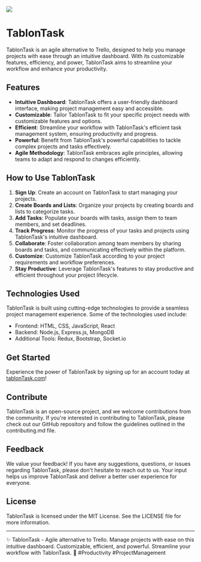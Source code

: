 <img src="https://img.shields.io/badge/State-Abandoned-orange">

# TablonTask

TablonTask is an agile alternative to Trello, designed to help you manage projects with ease through an intuitive dashboard. With its customizable features, efficiency, and power, TablonTask aims to streamline your workflow and enhance your productivity.

## Features

- **Intuitive Dashboard**: TablonTask offers a user-friendly dashboard interface, making project management easy and accessible.
- **Customizable**: Tailor TablonTask to fit your specific project needs with customizable features and options.
- **Efficient**: Streamline your workflow with TablonTask's efficient task management system, ensuring productivity and progress.
- **Powerful**: Benefit from TablonTask's powerful capabilities to tackle complex projects and tasks effectively.
- **Agile Methodology**: TablonTask embraces agile principles, allowing teams to adapt and respond to changes efficiently.
  
## How to Use TablonTask

1. **Sign Up**: Create an account on TablonTask to start managing your projects.
2. **Create Boards and Lists**: Organize your projects by creating boards and lists to categorize tasks.
3. **Add Tasks**: Populate your boards with tasks, assign them to team members, and set deadlines.
4. **Track Progress**: Monitor the progress of your tasks and projects using TablonTask's intuitive dashboard.
5. **Collaborate**: Foster collaboration among team members by sharing boards and tasks, and communicating effectively within the platform.
6. **Customize**: Customize TablonTask according to your project requirements and workflow preferences.
7. **Stay Productive**: Leverage TablonTask's features to stay productive and efficient throughout your project lifecycle.

## Technologies Used

TablonTask is built using cutting-edge technologies to provide a seamless project management experience. Some of the technologies used include:

- Frontend: HTML, CSS, JavaScript, React
- Backend: Node.js, Express.js, MongoDB
- Additional Tools: Redux, Bootstrap, Socket.io

## Get Started

Experience the power of TablonTask by signing up for an account today at [tablonTask.com](https://www.tablontask.com)!

## Contribute

TablonTask is an open-source project, and we welcome contributions from the community. If you're interested in contributing to TablonTask, please check out our GitHub repository and follow the guidelines outlined in the contributing.md file.

## Feedback

We value your feedback! If you have any suggestions, questions, or issues regarding TablonTask, please don't hesitate to reach out to us. Your input helps us improve TablonTask and deliver a better user experience for everyone.

## License

TablonTask is licensed under the MIT License. See the LICENSE file for more information.

---

✨ TablonTask - Agile alternative to Trello. Manage projects with ease on this intuitive dashboard. Customizable, efficient, and powerful. Streamline your workflow with TablonTask. 🚀 #Productivity #ProjectManagement
